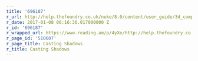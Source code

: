 ```yaml
---
title: '696187'
r_url: http://help.thefoundry.co.uk/nuke/8.0/content/user_guide/3d_compositing/casting_shadows.html
r_date: 2017-01-08 06:16:36.017000000 Z
r_id: '696187'
r_wrapped_url: https://www.reading.am/p/4yXe/http://help.thefoundry.co.uk/nuke/8.0/content/user_guide/3d_compositing/casting_shadows.html
r_page_id: '510607'
r_page_title: Casting Shadows
r_title: Casting Shadows
---
```


